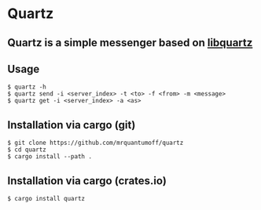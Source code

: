 # Quartz
## Quartz is a simple messenger based on [libquartz](https://github.com/Bultek/libquartz)

## Usage
```shell
$ quartz -h
$ quartz send -i <server_index> -t <to> -f <from> -m <message>
$ quartz get -i <server_index> -a <as>
```

## Installation via cargo (git)
```shell
$ git clone https://github.com/mrquantumoff/quartz
$ cd quartz
$ cargo install --path . 
```

## Installation via cargo (crates.io)
```shell
$ cargo install quartz
```